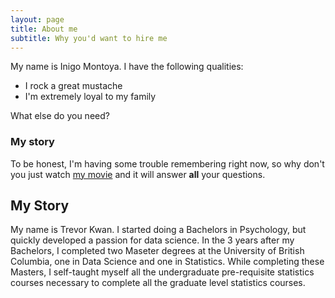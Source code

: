 ```yaml
---
layout: page
title: About me
subtitle: Why you'd want to hire me
---
```


My name is Inigo Montoya. I have the following qualities:

- I rock a great mustache
- I'm extremely loyal to my family

What else do you need?

### My story

To be honest, I'm having some trouble remembering right now, so why don't you just watch [my movie](https://en.wikipedia.org/wiki/The_Princess_Bride_%28film%29) and it will answer **all** your questions.

## My Story

My name is Trevor Kwan. I started doing a Bachelors in Psychology, but quickly developed a passion for data science. In the 3 years after my Bachelors, I completed two Maseter degrees at the University of British Columbia, one in Data Science and one in Statistics. While completing these Masters, I self-taught myself all the undergraduate pre-requisite statistics courses necessary to complete all the graduate level statistics courses.
